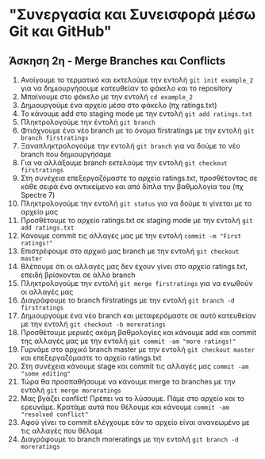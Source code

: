 # "Συνεργασία και Συνεισφορά μέσω Git και GitHub"
## Άσκηση 2η - Merge Branches και Conflicts

1. Ανοίγουμε το τερματικό και εκτελούμε την εντολή `git init example_2` για να δημιουργήσουμε κατευθείαν το φάκελο και το repository
2. Μπαίνουμε στο φάκελο με την εντολή `cd example_2`
3. Δημιουργούμε ένα αρχείο μέσα στο φάκελο (πχ ratings.txt)
4. Το κάνουμε add στο staging mode με την εντολή `git add ratings.txt`
5. Πληκτρολογούμε την έντολή `git branch`
6. Φτιάχνουμε ένα νέο branch με το όνομα firstratings με την εντολή `git branch firstratings`
7. Ξαναπληκτρολογούμε την εντολή `git branch` για να δούμε το νέο branch που δημιουργήσαμε
8. Για να αλλάξουμε branch εκτελούμε την εντολή `git checkout firstratings`
9. Στη συνέχεια επεξεργαζόμαστε το αρχείο ratings.txt, προσθέτοντας σε κάθε σειρά ένα αντικείμενο και από δίπλα την βαθμολογία του (πχ Spectre 7)
10. Πληκτρολογούμε την εντολή `git status` για να δούμε τι γίνεται με το αρχείο μας
13. Προσθέτουμε το αρχείο ratings.txt σε staging mode με την εντολή `git add ratings.txt`
14. Κάνουμε commit τις αλλαγές μας με την εντολή `commit -m "First ratings!"`
15. Επιστρέφουμε στο αρχικό μας branch με την εντολή `git checkout master`
16. Βλέπουμε ότι οι αλλαγές μας δεν έχουν γίνει στο αρχείο ratings.txt, επειδή βρίσκονται σε άλλο branch
17. Πληκτρολογούμε την εντολή `git merge firstratings` για να ενωθούν οι αλλαγές μας
18. Διαγράφουμε το branch firstratings με την εντολή `git branch -d firstratings`
19. Δημιουργούμε ένα νέο branch και μεταφερόμαστε σε αυτό κατευθείαν με την εντολή `git checkout -b moreratings`
20. Προσθέτουμε μερικές ακόμη βαθμολογίες και κάνουμε add και commit της αλλαγές μας με την εντολή `git commit -am "more ratings!"`
21. Γυρνάμε στο αρχικό branch master με την εντολή `git checkout master` και επεξεργαζόμαστε το αρχείο ratings.txt
22. Στη συνέχεια κάνουμε stage και commit τις αλλαγές μας `commit -am "some editing"`
23. Τώρα θα προσπαθήσουμε να κάνουμε merge τα branches με την εντολή `git merge moreratings`
24. Μας βγάζει conflict! Πρέπει να το λύσουμε. Πάμε στο αρχείο και το ερευνάμε. Κρατάμε αυτά που θέλουμε και κάνουμε `commit -am "resolved conflict"`
25. Αφού γίνει το commit ελέγχουμε εάν το αρχείο είναι ανανεωμένο με τις αλλαγές που θέλαμε
26. Διαγράφουμε το branch moreratings με την εντολή `git branch -d moreratings`
